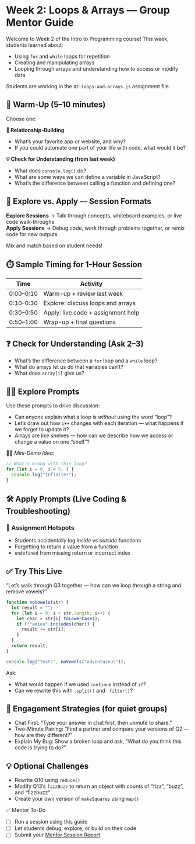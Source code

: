 # Week 2: Loops & Arrays — Group Mentor Guide

Welcome to Week 2 of the Intro to Programming course! This week, students learned about:

- Using `for` and `while` loops for repetition
- Creating and manipulating arrays
- Looping through arrays and understanding how to access or modify data

Students are working in the `02-loops-and-arrays.js` assignment file.

## 🧊 Warm-Up (5–10 minutes)

Choose one:

**👋 Relationship-Building**
- What’s your favorite app or website, and why?
- If you could automate one part of your life with code, what would it be?

**💡 Check for Understanding (from last week)**
- What does `console.log()` do?
- What are some ways we can define a variable in JavaScript?
- What’s the difference between calling a function and defining one?

## 🧭 Explore vs. Apply — Session Formats

**Explore Sessions** → Talk through concepts, whiteboard examples, or live code walk-throughs  
**Apply Sessions** → Debug code, work through problems together, or remix code for new outputs

Mix and match based on student needs!

## ⏱️ Sample Timing for 1-Hour Session

| Time      | Activity                            |
|-----------|-------------------------------------|
| 0:00–0:10 | Warm-up + review last week          |
| 0:10–0:30 | Explore: discuss loops and arrays   |
| 0:30–0:50 | Apply: live code + assignment help  |
| 0:50–1:00 | Wrap-up + final questions           |

## ❓ Check for Understanding (Ask 2–3)

- What’s the difference between a `for` loop and a `while` loop?
- What do arrays let us do that variables can’t?
- What does `array[i]` give us?

## 🧑‍🏫 Explore Prompts

Use these prompts to drive discussion:

- Can anyone explain what a loop is *without* using the word “loop”?
- Let’s draw out how `i++` changes with each iteration — what happens if we forget to update it?
- Arrays are like shelves — how can we describe how we access or change a value on one “shelf”?

🧑‍💻 *Mini-Demo Idea:*  
```js
// What's wrong with this loop?
for (let i = 0; i < 5; ) {
  console.log("Infinite?");
}
```
## 🛠️ Apply Prompts (Live Coding & Troubleshooting)

### 🔧 Assignment Hotspots
* Students accidentally log *inside* vs *outside* functions
* Forgetting to return a value from a function
* `undefined` from missing return or incorrect index

## ✅ Try This Live

“Let’s walk through Q3 together — how can we loop through a string and remove vowels?”

```js
function noVowels(str) {
  let result = "";
  for (let i = 0; i < str.length; i++) {
    let char = str[i].toLowerCase();
    if (!"aeiou".includes(char)) {
      result += str[i];
    }
  }
  return result;
}

console.log("Test:", noVowels("adventurous"));
```

Ask:
* What would happen if we used `continue` instead of `if`?
* Can we rewrite this with `.split()` and `.filter()`?

## 💬 Engagement Strategies (for quiet groups)
* Chat First: “Type your answer in chat first, then unmute to share.”
* Two-Minute Pairing: “Find a partner and compare your versions of Q2 — how are they different?”
* Explain My Bug: Show a broken loop and ask, “What do you think this code is trying to do?”

## 💡 Optional Challenges
* Rewrite Q10 using `reduce()`
* Modify Q13’s `fizzBuzz` to return an object with counts of “fizz”, “buzz”, and “fizzbuzz”
* Create your own version of `makeSquares` using `map()`

✅ Mentor To-Do
- [ ] Run a session using this guide
- [ ] Let students debug, explore, or build on their code
- [ ] Submit your [Mentor Session Report](https://airtable.com/appoSRJMlXH9KvE6w/shrp0jjRtoMyTXRzh)
